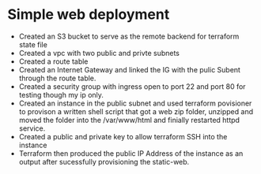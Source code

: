 # Simple web deployment

- Created an S3 bucket to serve as the remote backend for terraform state file
- Created a vpc with two public and privte subnets
- Created a route table 
- Created an Internet Gateway and linked the IG with the pulic Subent through the route table.
- Created a security group with ingress open to port 22 and port 80 for testing though my ip only.
- Created an instance in the public subnet and used terraform povisioner to provison a written shell script that got a web zip folder, unzipped and moved the folder into the /var/www/html and finially restarted httpd service. 
- Created a public and private key to allow terraform SSH into the instance
- Terraform then produced the public IP Address of the instance as an output after sucessfully provisioning the static-web. 
